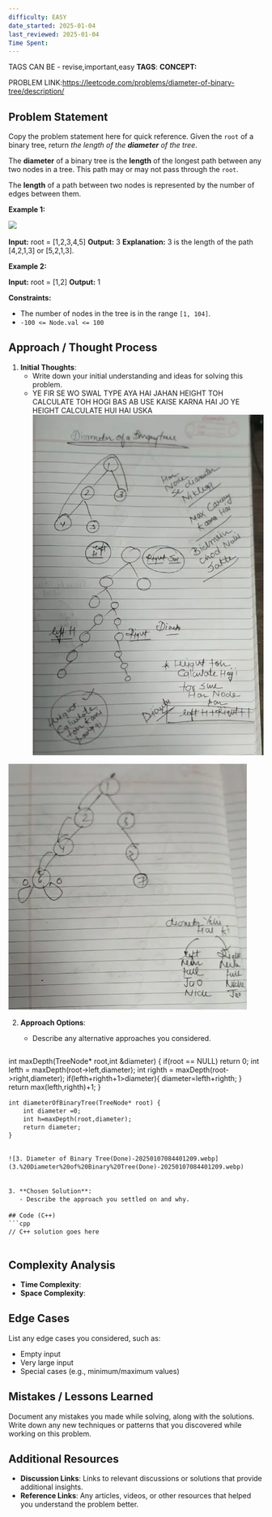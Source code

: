 ```yaml
---
difficulty: EASY
date_started: 2025-01-04
last_reviewed: 2025-01-04
Time Spent: 
---
```

TAGS CAN BE - revise,important,easy
**TAGS**:
**CONCEPT:** [](.md)

PROBLEM LINK:https://leetcode.com/problems/diameter-of-binary-tree/description/
## Problem Statement
 Copy the problem statement here for quick reference. Given the `root` of a binary tree, return _the length of the **diameter** of the tree_.

The **diameter** of a binary tree is the **length** of the longest path between any two nodes in a tree. This path may or may not pass through the `root`.

The **length** of a path between two nodes is represented by the number of edges between them.

**Example 1:**

![](https://assets.leetcode.com/uploads/2021/03/06/diamtree.jpg)

**Input:** root = [1,2,3,4,5]
**Output:** 3
**Explanation:** 3 is the length of the path [4,2,1,3] or [5,2,1,3].

**Example 2:**

**Input:** root = [1,2]
**Output:** 1

**Constraints:**

- The number of nodes in the tree is in the range `[1, 104]`.
- `-100 <= Node.val <= 100`

## Approach / Thought Process
1. **Initial Thoughts**: 
   - Write down your initial understanding and ideas for solving this problem.
   - YE FIR SE WO SWAL TYPE AYA HAI JAHAN HEIGHT TOH CALCULATE TOH HOGI BAS AB USE KAISE KARNA HAI JO YE HEIGHT CALCULATE HUI HAI USKA
![3. Diameter of Binary Tree(Done)-20250104182321286.webp](../../../../../../../Images/3.%20Diameter%20of%20Binary%20Tree(Done)-20250104182321286.webp)

![3. Diameter of Binary Tree(Done)-20250104182544518.webp](../../../../../../../Images/3.%20Diameter%20of%20Binary%20Tree(Done)-20250104182544518.webp)



2. **Approach Options**:
   - Describe any alternative approaches you considered.
  
   ```c++
   
 int maxDepth(TreeNode* root,int &diameter) {
        if(root == NULL) return 0;
        int lefth = maxDepth(root->left,diameter);
        int righth = maxDepth(root->right,diameter);
        if(lefth+righth+1>diameter){
            diameter=lefth+righth;
        }
        return max(lefth,righth)+1;
    }


    int diameterOfBinaryTree(TreeNode* root) {
        int diameter =0;
        int h=maxDepth(root,diameter);
        return diameter;
    }
```

![3. Diameter of Binary Tree(Done)-20250107084401209.webp](3.%20Diameter%20of%20Binary%20Tree(Done)-20250107084401209.webp)


3. **Chosen Solution**:
   - Describe the approach you settled on and why.

## Code (C++)
```cpp
// C++ solution goes here
 
```

## Complexity Analysis
- **Time Complexity**: 
- **Space Complexity**: 

## Edge Cases
List any edge cases you considered, such as:
- Empty input
- Very large input
- Special cases (e.g., minimum/maximum values)

## Mistakes / Lessons Learned
Document any mistakes you made while solving, along with the solutions.
Write down any new techniques or patterns that you discovered while working on this problem.

## Additional Resources
- **Discussion Links**: Links to relevant discussions or solutions that provide additional insights.
- **Reference Links**: Any articles, videos, or other resources that helped you understand the problem better.